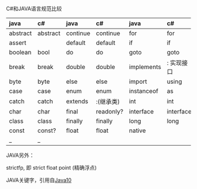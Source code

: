 ﻿C#和JAVA语言规范比较

| java   | c#     | java   | c#     | java     | c#        | java   | c#      | java       | c#       |
|:-------|:-------|:-------|:-------|:---------|:----------|:-------|:--------|:-----------|:----------|
|abstract|abstract|continue|continue|for       |for       |new     |new      |switch      |switch     |
|assert  |        |default |default |if        |if        |package |namespace|synchronized|lock       |
|boolean |bool    |do      |do      |goto      |goto      |private |private  |this        |this       |
|break   |break   |double  |double  |implements|: 实现接口|protected|protected|throw       |throw      |
|byte    |byte    |else    |else    |import    |using     |public  |public   |throws      |           |
|case    |case    |enum    |enum    |instanceof|as        |return  |return   |transient   |           |
|catch   |catch   |extends |:(继承类)|int       |int       |short  |short    |try         |try        |
|char    |char    |final   |readonly?|interface|interface |static  |static   |void        |void       |
|class   |class   |finally |finally |long      |long      |strictfp|         |volatile    |volatile?  |
|const   |const?  |float   |float   |native    |          |super   |base     |while       |while      |
|_       |_       |        |        |          |          |        |         |           |            |

JAVA另外：

strictfp, 即 strict float point (精确浮点)

JAVA关键字，引用自[Java10](https://docs.oracle.com/javase/specs/jls/se10/html/jls-3.html#jls-3.9)
